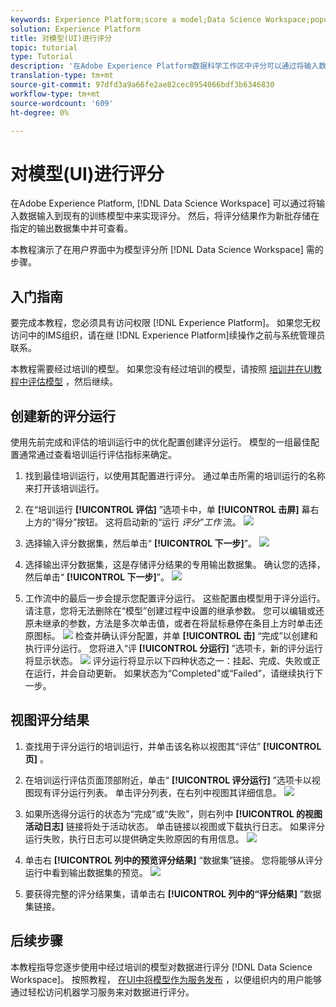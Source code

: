 ```yaml
---
keywords: Experience Platform;score a model;Data Science Workspace;popular topics;ui;scoring run;scoring results
solution: Experience Platform
title: 对模型(UI)进行评分
topic: tutorial
type: Tutorial
description: '在Adobe Experience Platform数据科学工作区中评分可以通过将输入数据输入到现有训练好的模型中来实现。 然后，将评分结果作为新批存储在指定的输出数据集中并可查看。 '
translation-type: tm+mt
source-git-commit: 97dfd3a9a66fe2ae82cec8954066bdf3b6346830
workflow-type: tm+mt
source-wordcount: '609'
ht-degree: 0%

---
```



# 对模型(UI)进行评分

在Adobe Experience Platform, [!DNL Data Science Workspace] 可以通过将输入数据输入到现有的训练模型中来实现评分。 然后，将评分结果作为新批存储在指定的输出数据集中并可查看。

本教程演示了在用户界面中为模型评分所 [!DNL Data Science Workspace] 需的步骤。

## 入门指南

要完成本教程，您必须具有访问权限 [!DNL Experience Platform]。 如果您无权访问中的IMS组织，请在继 [!DNL Experience Platform]续操作之前与系统管理员联系。

本教程需要经过培训的模型。 如果您没有经过培训的模型，请按照 [培训并在UI教程中评估模型](./train-evaluate-model-ui.md) ，然后继续。

## 创建新的评分运行

使用先前完成和评估的培训运行中的优化配置创建评分运行。 模型的一组最佳配置通常通过查看培训运行评估指标来确定。

1. 找到最佳培训运行，以使用其配置进行评分。 通过单击所需的培训运行的名称来打开该培训运行。

2. 在“培训运行 **[!UICONTROL 评估]** ”选项卡中，单 **[!UICONTROL 击屏]** 幕右上方的“得分”按钮。 这将启动新的“运行 *评分”工作* 流。
   ![](../images/models-recipes/score/training_run_overview.png)

3. 选择输入评分数据集，然后单击“ **[!UICONTROL 下一步]**”。
   ![](../images/models-recipes/score/scoring_input.png)

4. 选择输出评分数据集，这是存储评分结果的专用输出数据集。 确认您的选择，然后单击“ **[!UICONTROL 下一步]**”。
   ![](../images/models-recipes/score/scoring_results.png)

5. 工作流中的最后一步会提示您配置评分运行。 这些配置由模型用于评分运行。
请注意，您将无法删除在“模型”创建过程中设置的继承参数。 您可以编辑或还原未继承的参数，方法是多次单击值，或者在将鼠标悬停在条目上方时单击还原图标。
   ![](../images/models-recipes/score/configuration.png)
检查并确认评分配置，并单 **[!UICONTROL 击]** “完成”以创建和执行评分运行。 您将进入“评 **[!UICONTROL 分运行]** ”选项卡，新的评分运行将显示状态。
   ![](../images/models-recipes/score/scoring_runs_tab.png)
评分运行将显示以下四种状态之一：挂起、完成、失败或正在运行，并会自动更新。 如果状态为“Completed”或“Failed”，请继续执行下一步。

## 视图评分结果

1. 查找用于评分运行的培训运行，并单击该名称以视图其“评估” **[!UICONTROL 页]** 。

2. 在培训运行评估页面顶部附近，单击“ **[!UICONTROL 评分运行]** ”选项卡以视图现有评分运行列表。 单击评分列表，在右列中视图其详细信息。
   ![](../images/models-recipes/score/view_details.png)

3. 如果所选得分运行的状态为“完成”或“失败”，则右列中 **[!UICONTROL 的视图活动日志]** 链接将处于活动状态。 单击链接以视图或下载执行日志。 如果评分运行失败，执行日志可以提供确定失败原因的有用信息。
   ![](../images/models-recipes/score/activity_logs.png)

4. 单击右 **[!UICONTROL 列中的预览评分结果]** “数据集”链接。 您将能够从评分运行中看到输出数据集的预览。
   ![](../images/models-recipes/score/preview_results.png)

5. 要获得完整的评分结果集，请单击右 **[!UICONTROL 列中的“评分结果]** ”数据集链接。

## 后续步骤

本教程指导您逐步使用中经过培训的模型对数据进行评分 [!DNL Data Science Workspace]。 按照教程， [在UI中将模型作为服务发布](./publish-model-service-ui.md) ，以便组织内的用户能够通过轻松访问机器学习服务来对数据进行评分。
